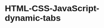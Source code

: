 # HTML-CSS-JavaScript-dynamic-tabs


<!DOCTYPE html>
<html lang="en">

<head>
    <meta charset="UTF-8">
    <meta name="viewport" content="width=device-width, initial-scale=1.0">
    <title>Fertility Treatments</title>
    <link rel="stylesheet" href="styles.css">
    <style>
        * {
            margin: 0;
            padding: 0;
            box-sizing: border-box;
            font-family: Arial, sans-serif;
        }

        body {
            display: flex;
            justify-content: center;
            align-items: center;
            height: 100vh;
            background-color: #f9f9f9;
        }

        .container {
            background: #fff;
            padding: 20px;
            border-radius: 8px;
            box-shadow: 0 4px 8px rgba(0, 0, 0, 0.1);
            max-width: 800px;
            width: 100%;
            text-align: center;
        }

        .sub-title {
            color: #007bff;
            font-size: 1.2rem;
            font-weight: bold;
        }

        .main-title {
            font-size: 1.8rem;
            margin: 10px 0;
        }

        .description {
            font-size: 1rem;
            margin-bottom: 15px;
            color: #666;
        }

        .content {
            display: flex;
            flex-wrap: wrap;
            justify-content: space-between;
            align-items: center;
            gap: 15px;
        }

        /* Left Side: Tabs */
        .tabs {
            flex: 1;
            display: flex;
            flex-direction: column;
            gap: 10px;
            min-width: 200px;
        }

        .tab {
            padding: 10px;
            background: #007bff;
            color: #fff;
            text-align: center;
            border-radius: 5px;
            cursor: pointer;
            transition: 0.3s;
        }

        .tab:hover {
            background: #0056b3;
        }

        /* Right Side: Image */
        .image-box {
            flex: 1.5;
            display: flex;
            justify-content: center;
            align-items: center;
            max-width: 100%;
        }

        .image-box img {
            width: 100%;
            max-width: 350px;
            height: 250px;
            object-fit: cover;
            border-radius: 8px;
            transition: opacity 0.3s ease-in-out;
        }

        /* Responsive */
        @media (max-width: 600px) {
            .content {
                flex-direction: column;
                align-items: center;
            }

            .image-box img {
                max-width: 100%;
            }
        }
    </style>
</head>

<body>

    <div class="container">
        <h3 class="sub-title">Fertility Solutions</h3>
        <h1 class="main-title">Comprehensive Fertility Treatments</h1>
        <p class="description">We offer a broad range of advanced treatments tailored to your unique circumstances:</p>

        <div class="content">
            <!-- Left Side: Tabs -->
            <div class="tabs">
                <div class="tab" onclick="showImage('icsi')">ICSI (Intracytoplasmic Injection)</div>
                <div class="tab" onclick="showImage('imsi')">IMSI</div>
                <div class="tab" onclick="showImage('microchip')">MicroChip Technology</div>
                <div class="tab" onclick="showImage('embryoscope')">EmbryoScope® Time-Lapse System</div>
            </div>

            <!-- Right Side: Image -->
            <div class="image-box">
                <img id="treatmentImage"
                    src="https://images.pexels.com/photos/604684/pexels-photo-604684.jpeg?auto=compress&cs=tinysrgb&w=1260&h=750&dpr=2"
                    alt="Default Image">
            </div>
        </div>
    </div>

    <script>
        function showImage(treatment) {
            let image = document.getElementById("treatmentImage");

            let images = {
                "icsi": "https://images.pexels.com/photos/604684/pexels-photo-604684.jpeg?auto=compress&cs=tinysrgb&w=1260&h=750&dpr=2",
                "imsi": "https://png.pngtree.com/thumb_back/fh260/background/20230615/pngtree-landscape-landscape-photo-image_2902263.jpg",
                "microchip": "https://images.pexels.com/photos/1420440/pexels-photo-1420440.jpeg?auto=compress&cs=tinysrgb&w=1260&h=750&dpr=2",
                "embryoscope": "https://png.pngtree.com/thumb_back/fh260/background/20230411/pngtree-nature-forest-sun-ecology-image_2256183.jpg"
            };

            image.style.opacity = "0.5"; // Smooth fade effect
            setTimeout(() => {
                image.src = images[treatment];
                image.style.opacity = "1";
            }, 200);
        }
    </script>

</body>

</html>
